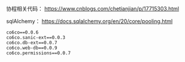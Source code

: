 协程相关代码：
https://www.cnblogs.com/chetianjian/p/17715303.html

sqlAlchemy：
https://docs.sqlalchemy.org/en/20/core/pooling.html


```
co6co==0.0.6
co6co.sanic-ext==0.0.3
co6co.db-ext==0.0.7
co6co.web-db==0.0.9
co6co.permissions==0.0.7

```